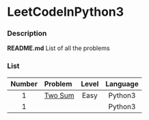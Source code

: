 # LeetCodeInPython3

### Description

**README.md**  List of all the problems


### List

| Number | Problem       | Level  | Language  |
|:-------:|:--------------|:------:|:---------:|
|1|[Two Sum](https://github.com/lmx0412/LeetCodeInPython3/blob/master/Python/Two%20Sum.py)|Easy|Python3|
|1|[]()||Python3|
